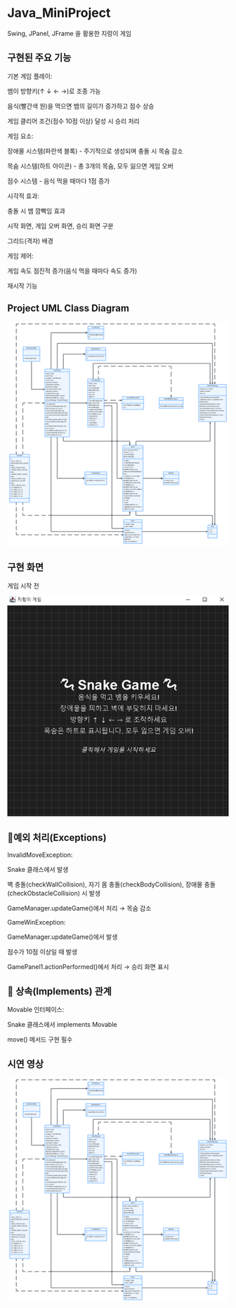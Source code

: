 <h1>Java_MiniProject</h1>
<p>Swing, JPanel, JFrame 을 활용한 지렁이 게임</p>

<h2> 구현된 주요 기능</h2>
기본 게임 플레이:

뱀이 방향키(↑ ↓ ← →)로 조종 가능

음식(빨간색 원)을 먹으면 뱀의 길이가 증가하고 점수 상승

게임 클리어 조건(점수 10점 이상) 달성 시 승리 처리

게임 요소:

장애물 시스템(파란색 블록) - 주기적으로 생성되며 충돌 시 목숨 감소

목숨 시스템(하트 아이콘) - 총 3개의 목숨, 모두 잃으면 게임 오버

점수 시스템 - 음식 먹을 때마다 1점 증가

시각적 효과:

충돌 시 뱀 깜빡임 효과

시작 화면, 게임 오버 화면, 승리 화면 구분

그리드(격자) 배경

게임 제어:

게임 속도 점진적 증가(음식 먹을 때마다 속도 증가)

재시작 기능

<h2>Project UML Class Diagram </h2>

![alt text](images/image.png)

<h2>구현 화면</h2>
<p>게임 시작 전 </p>

![alt text](images/image-1.png)

<h2>🚨예외 처리(Exceptions)</h2>

InvalidMoveException:

Snake 클래스에서 발생

벽 충돌(checkWallCollision), 자기 몸 충돌(checkBodyCollision), 장애물 충돌(checkObstacleCollision) 시 발생

GameManager.updateGame()에서 처리 → 목숨 감소

GameWinException:

GameManager.updateGame()에서 발생

점수가 10점 이상일 때 발생

GamePanel1.actionPerformed()에서 처리 → 승리 화면 표시

<h2>🔄 상속(Implements) 관계</h2>
Movable 인터페이스:

Snake 클래스에서 implements Movable

move() 메서드 구현 필수

<h2>시연 영상</h2>

![alt text](image.png)
